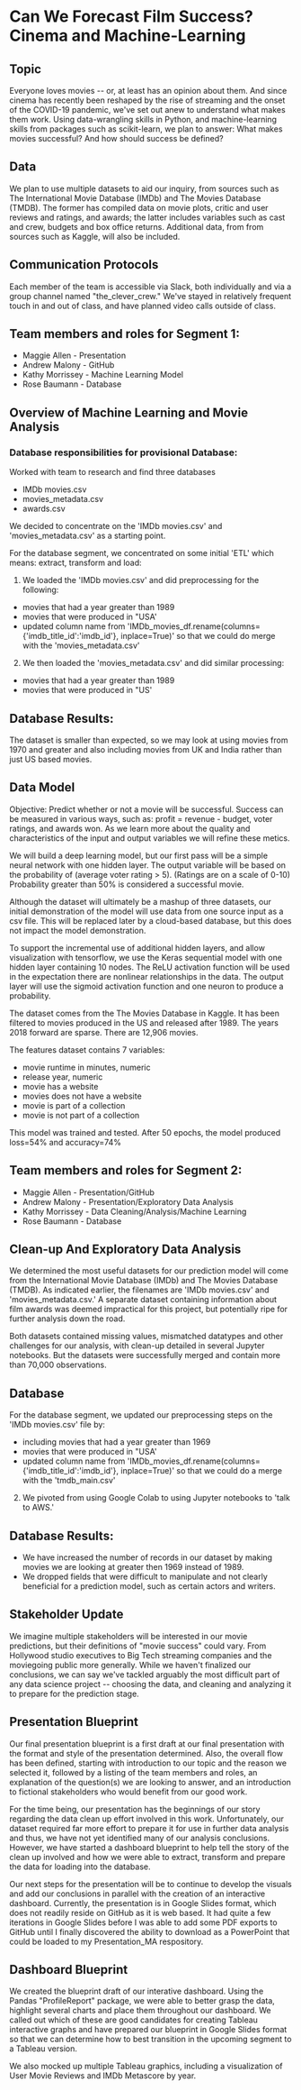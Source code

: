 # Can We Forecast Film Success? Cinema and Machine-Learning

## Topic
Everyone loves movies -- or, at least has an opinion about them. And since cinema has recently been reshaped by the rise of streaming and the onset of the COVID-19 pandemic, we've set out anew to understand what makes them work. Using data-wrangling skills in Python, and machine-learning skills from packages such as scikit-learn, we plan to answer: What makes movies successful? And how should success be defined?

## Data
We plan to use multiple datasets to aid our inquiry, from sources such as The International Movie Database (IMDb) and The Movies Database (TMDB). The former has compiled data on movie plots, critic and user reviews and ratings, and awards; the latter includes variables such as cast and crew, budgets and box office returns. Additional data, from from sources such as Kaggle, will also be included.

## Communication Protocols
Each member of the team is accessible via Slack, both individually and via a group channel named "the_clever_crew." We've stayed in relatively frequent touch in and out of class, and have planned video calls outside of class.

## Team members and roles for Segment 1:
* Maggie Allen - Presentation
* Andrew Malony - GitHub
* Kathy Morrissey - Machine Learning Model
* Rose Baumann - Database

## Overview of Machine Learning and Movie Analysis 

### Database responsibilities for provisional Database:

Worked with team to research and find three databases
- IMDb movies.csv
- movies_metadata.csv
- awards.csv

We decided to concentrate on the 'IMDb movies.csv' and 'movies_metadata.csv' as a starting point.

For the database segment, we concentrated on some initial 'ETL' which means: extract, transform and load:  

1) We loaded the 'IMDb movies.csv' and did preprocessing for the following:
- movies that had a year greater than 1989
- movies that were produced in "USA'
- updated column name from 'IMDb_movies_df.rename(columns={'imdb_title_id':'imdb_id'}, inplace=True)' so that we could do merge
with the 'movies_metadata.csv'

2) We then loaded the 'movies_metadata.csv' and did similar processing:
- movies that had a year greater than 1989
- movies that were produced in "US'

## Database Results:
The dataset is smaller than expected, so we may look at using movies from 1970 and greater and also including movies from UK and India rather than just US based movies.

## Data Model

Objective: Predict whether or not a movie will be successful. Success can be measured in various ways, such as: profit = revenue - budget, voter ratings, and awards won. As we learn more about the quality and characteristics of the input and output variables we will refine these metics.

We will build a deep learning model, but our first pass will be a simple neural network with one hidden layer. The output variable will be based on the probability of (average voter rating > 5). (Ratings are on a scale of 0-10) Probability greater than 50% is considered a successful movie.

Although the dataset will ultimately be a mashup of three datasets, our initial demonstration of the model will use data from one source input as a csv file. This will be replaced later by a cloud-based database, but this does not impact the model demonstration.

To support the incremental use of additional hidden layers, and allow visualization with tensorflow, we use the Keras sequential model with one hidden layer containing 10 nodes. The ReLU activation function will be used in the expectation there are nonlinear relationships in the data. The output layer will use the sigmoid activation function and one neuron to produce a probability.

The dataset comes from the The Movies Database in Kaggle. It has been filtered to movies produced in the US and released after 1989. The years 2018 forward are sparse. There are 12,906 movies.

The features dataset contains 7 variables:
* movie runtime in minutes, numeric
* release year, numeric
* movie has a website
* movies does not have a website
* movie is part of a collection
* movie is not part of a collection

This model was trained and tested. After 50 epochs, the model produced loss=54% and accuracy=74%

## Team members and roles for Segment 2:
* Maggie Allen - Presentation/GitHub
* Andrew Malony - Presentation/Exploratory Data Analysis
* Kathy Morrissey - Data Cleaning/Analysis/Machine Learning
* Rose Baumann - Database

## Clean-up And Exploratory Data Analysis
We determined the most useful datasets for our prediction model will come from the International Movie Database (IMDb) and The Movies Database (TMDB). As indicated earlier, the filenames are 'IMDb movies.csv' and 'movies_metadata.csv.' A separate dataset containing information about film awards was deemed impractical for this project, but potentially ripe for further analysis down the road. 

Both datasets contained missing values, mismatched datatypes and other challenges for our analysis, with clean-up detailed in several Jupyter notebooks. But the datasets were successfully merged and contain more than 70,000 observations.

## Database
For the database segment, we updated our preprocessing steps on the 'IMDb movies.csv' file by:
- including movies that had a year greater than 1969
- movies that were produced in "USA'
- updated column name from 'IMDb_movies_df.rename(columns={'imdb_title_id':'imdb_id'}, inplace=True)' so that we could do a merge
with the 'tmdb_main.csv'

2) We pivoted from using Google Colab to using Jupyter notebooks to 'talk to AWS.'

## Database Results:
- We have increased the number of records in our dataset by making movies we are looking at greater then 1969 instead of 1989.
- We dropped fields that were difficult to manipulate and not clearly beneficial for a prediction model, such as certain actors and writers.

## Stakeholder Update
We imagine multiple stakeholders will be interested in our movie predictions, but their definitions of "movie success" could vary. From Hollywood studio executives to Big Tech streaming companies and the moviegoing public more generally. While we haven't finalized our conclusions, we can say we've tackled arguably the most difficult part of any data science project -- choosing the data, and cleaning and analyzing it to prepare for the prediction stage.

## Presentation Blueprint
Our final presentation blueprint is a first draft at our final presentation with the format and style of the presentation determined. Also, the overall flow has been defined, starting with introduction to our topic and the reason we selected it, followed by a listing of the team members and roles, an explanation of the question(s) we are looking to answer, and an introduction to fictional stakeholders who would benefit from our good work. 

For the time being, our presentation has the beginnings of our story regarding the data clean up effort involved in this work. Unfortunately, our dataset required far more effort to prepare it for use in further data analysis and thus, we have not yet identified many of our analysis conclusions. However, we have started a dashboard blueprint to help tell the story of the clean up involved and how we were able to extract, transform and prepare the data for loading into the database. 

Our next steps for the presentation will be to continue to develop the visuals and add our conclusions in parallel with the creation of an interactive dashboard. Currently, the presentation is in Google Slides format, which does not readily reside on GitHub as it is web based. It had quite a few iterations in Google Slides before I was able to add some PDF exports to GitHub until I finally discovered the ability to download as a PowerPoint that could be loaded to my Presentation_MA respository. 

## Dashboard Blueprint
We created the blueprint draft of our interative dashboard. Using the Pandas "ProfileReport" package, we were able to better grasp the data, highlight several charts and place them throughout our dashboard. We called out which of these are good candidates for creating Tableau interactive graphs and have prepared our blueprint in Google Slides format so that we can determine how to best transition in the upcoming segment to a Tableau version.

We also mocked up multiple Tableau graphics, including a visualization of User Movie Reviews and IMDb Metascore by year.
